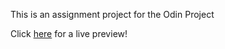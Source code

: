 <p>This is an assignment project for the Odin Project</p>
<p>Click <a href="https://ctrlaltsudo.github.io/landing-page" target="_blank" rel="noopener noreferrer">here</a> for a live preview!</p>

